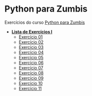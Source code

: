 # Python para Zumbis
Exercícios do curso [Python para Zumbis](http://pycursos.com/python-para-zumbis/)

- **[Lista de Exercícios I](./list-01/lista_de_exercicios_01_python_para_zumbis.pdf)**
    - [Exercício 01](./list-01/class-01-resolved-ftonato-ademilson-flores-tonato.py)
    - [Exercício 02](./list-01/class-02-resolved-ftonato-ademilson-flores-tonato.py)
    - [Exercício 03](./list-01/class-03-resolved-ftonato-ademilson-flores-tonato.py)
    - [Exercício 04](./list-01/class-04-resolved-ftonato-ademilson-flores-tonato.py)
    - [Exercício 05](./list-01/class-05-resolved-ftonato-ademilson-flores-tonato.py)
    - [Exercício 06](./list-01/class-06-resolved-ftonato-ademilson-flores-tonato.py)
    - [Exercício 07](./list-01/class-07-resolved-ftonato-ademilson-flores-tonato.py)
    - [Exercício 08](./list-01/class-08-resolved-ftonato-ademilson-flores-tonato.py)
    - [Exercício 09](./list-01/class-09-resolved-ftonato-ademilson-flores-tonato.py)
    - [Exercício 10](./list-01/class-10-resolved-ftonato-ademilson-flores-tonato.py)
    - [Exercício 11](./list-01/class-11-resolved-ftonato-ademilson-flores-tonato.py)
